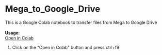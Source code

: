 # Mega_to_Google_Drive
This is a Google Colab notebook to transfer files from Mega to Google Drive
<br><br><b>Usage:</b>
<br>
<a href="https://colab.research.google.com/github/zatch-76/Mega_to_Google_Drive/blob/main/Mega_to_Google_Drive.ipynb" target="_parent\">Open in Colab</a>
1. Click on the "Open in Colab" button and press ctrl+f9
